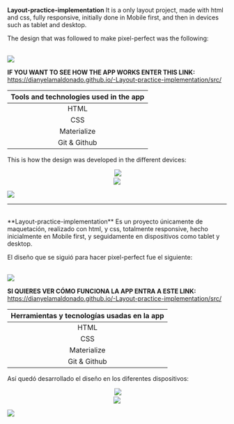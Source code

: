 **Layout-practice-implementation**
It is a only layout project, made with html and css, fully responsive, initially done in Mobile first, and then in devices such as tablet and desktop.

The design that was followed to make pixel-perfect was the following:

<br> 
<img src='readme-files/TEMPLATED.png'>
<br>


 __IF YOU WANT TO SEE HOW THE APP WORKS ENTER THIS LINK:__ 
<br>
https://dianyelamaldonado.github.io/-Layout-practice-implementation/src/
<br>


|  **Tools and technologies used in the app**| 
| :-------------: |
| HTML |
| CSS |
|Materialize|
|Git & Github|


This is how the design was developed in the different devices:

<p align="center"> <img />
<img src='readme-files/anigif-mobile.gif'>
<br> 
<img src='readme-files/anigif-tablet.gif'>
<br> 
</p>

<img src='readme-files/anigif-desktop.gif'>
<br>



___


<br>
**Layout-practice-implementation**
Es un proyecto únicamente de maquetación, realizado con html, y css, totalmente responsive, hecho inicialmente en Mobile first, y seguidamente en dispositivos como tablet y desktop.

El diseño que se siguió para hacer pixel-perfect fue el siguiente:

<br> 
<img src='readme-files/TEMPLATED.png'>
<br> 

 __SI  QUIERES VER CÓMO FUNCIONA LA APP ENTRA A ESTE LINK:__ 
<br>
https://dianyelamaldonado.github.io/-Layout-practice-implementation/src/
<br>


|  **Herramientas y tecnologías usadas en la app**| 
| :-------------: |
| HTML |
| CSS |
|Materialize|
|Git & Github|


Así quedó desarrollado el diseño en los diferentes dispositivos:

<p align="center"> <img />
<img src='readme-files/anigif-mobile.gif'>
<br> 
<img src='readme-files/anigif-tablet.gif'>
<br> 
</p>

<img src='readme-files/anigif-desktop.gif'>
<br>

